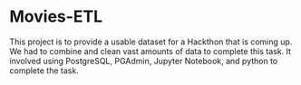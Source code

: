 # Movies-ETL

This project is to provide a usable dataset for a Hackthon that is coming up. We had to combine and clean vast amounts of data to complete this task. It involved using PostgreSQL, PGAdmin, Jupyter Notebook, and python to complete the task. 

